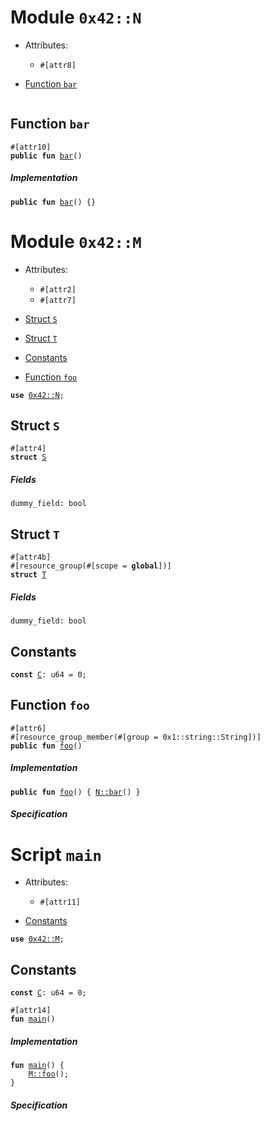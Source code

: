 
<a id="0x42_N"></a>

# Module `0x42::N`



- Attributes:
    - `#[attr8]`



-  [Function `bar`](#0x42_N_bar)


<pre><code></code></pre>



<a id="0x42_N_bar"></a>

## Function `bar`



<pre><code>#[attr10]
<b>public</b> <b>fun</b> <a href="attribute_placement.md#0x42_N_bar">bar</a>()
</code></pre>



##### Implementation


<pre><code><b>public</b> <b>fun</b> <a href="attribute_placement.md#0x42_N_bar">bar</a>() {}
</code></pre>



<a id="0x42_M"></a>

# Module `0x42::M`



- Attributes:
    - `#[attr2]`
    - `#[attr7]`



-  [Struct `S`](#0x42_M_S)
-  [Struct `T`](#0x42_M_T)
-  [Constants](#@Constants_0)
-  [Function `foo`](#0x42_M_foo)


<pre><code><b>use</b> <a href="attribute_placement.md#0x42_N">0x42::N</a>;
</code></pre>



<a id="0x42_M_S"></a>

## Struct `S`



<pre><code>#[attr4]
<b>struct</b> <a href="attribute_placement.md#0x42_M_S">S</a>
</code></pre>



##### Fields


<dl>
<dt>
<code>dummy_field: bool</code>
</dt>
<dd>

</dd>
</dl>


<a id="0x42_M_T"></a>

## Struct `T`



<pre><code>#[attr4b]
#[resource_group(#[scope = <b>global</b>])]
<b>struct</b> <a href="attribute_placement.md#0x42_M_T">T</a>
</code></pre>



##### Fields


<dl>
<dt>
<code>dummy_field: bool</code>
</dt>
<dd>

</dd>
</dl>


<a id="@Constants_0"></a>

## Constants


<a id="0x42_M_C"></a>



<pre><code><b>const</b> <a href="attribute_placement.md#0x42_M_C">C</a>: u64 = 0;
</code></pre>



<a id="0x42_M_foo"></a>

## Function `foo`



<pre><code>#[attr6]
#[resource_group_member(#[group = 0x1::string::String])]
<b>public</b> <b>fun</b> <a href="attribute_placement.md#0x42_M_foo">foo</a>()
</code></pre>



##### Implementation


<pre><code><b>public</b> <b>fun</b> <a href="attribute_placement.md#0x42_M_foo">foo</a>() { <a href="attribute_placement.md#0x42_N_bar">N::bar</a>() }
</code></pre>



##### Specification



<a id="main"></a>

# Script `main`



- Attributes:
    - `#[attr11]`



-  [Constants](#@Constants_0)


<pre><code><b>use</b> <a href="attribute_placement.md#0x42_M">0x42::M</a>;
</code></pre>



<a id="@Constants_0"></a>

## Constants


<a id="main_C"></a>



<pre><code><b>const</b> <a href="attribute_placement.md#main_C">C</a>: u64 = 0;
</code></pre>




<pre><code>#[attr14]
<b>fun</b> <a href="attribute_placement.md#main">main</a>()
</code></pre>



##### Implementation


<pre><code><b>fun</b> <a href="attribute_placement.md#main">main</a>() {
    <a href="attribute_placement.md#0x42_M_foo">M::foo</a>();
}
</code></pre>



##### Specification
